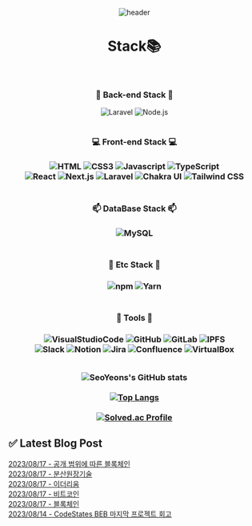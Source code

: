 
<div align="center">

![header](https://capsule-render.vercel.app/api?type=waving&height=200&text=Welecome&fontAlign=50&color=timeGradient&customColorList=0,2,2,5,30&animation=fadeIn&desc=SeoYeon's%20Profile&descSize=25&descAlign=56&descAlignY=75)

# Stack📚
<br/>
<h3> 📲 Back-end Stack 📲 </h3>
<img alt="Laravel" src="https://img.shields.io/badge/Laravel-FF2D20.svg?style=for-the-badge&logo=Laravel&logoColor=white"/>
<img alt="Node.js" src="https://img.shields.io/badge/Node.js-339933.svg?style=for-the-badge&logo=Laravel&logoColor=white"/>
<br/>
<br/>
<h3>💻 Front-end Stack 💻 <h3/>
<img alt="HTML" src="https://img.shields.io/badge/HTML-E34F26.svg?style=for-the-badge&logo=HTML5&logoColor=white"/>
<img alt="CSS3" src="https://img.shields.io/badge/CSS3-1572B6.svg?style=for-the-badge&logo=CSS3&logoColor=white"/>
<img alt="Javascript" src="https://img.shields.io/badge/JavaScript-F7DF1E.svg?style=for-the-badge&logo=JavaScript&logoColor=white"/>
<img alt="TypeScript" src="https://img.shields.io/badge/TypeScript-3178C6.svg?style=for-the-badge&logo=TypeScript&logoColor=white"/>
<br/>
<img alt="React" src="https://img.shields.io/badge/React-61DAFB.svg?style=for-the-badge&logo=React&logoColor=white"/>
<img alt="Next.js" src="https://img.shields.io/badge/Next.js-000000.svg?style=for-the-badge&logo=Next.js&logoColor=white"/>
<img alt="Laravel" src="https://img.shields.io/badge/Laravel-FF2D20.svg?style=for-the-badge&logo=Laravel&logoColor=white"/>
<img alt="Chakra UI" src="https://img.shields.io/badge/Chakra UI-319795.svg?style=for-the-badge&logo=Chakra UI&logoColor=white"/>
<img alt="Tailwind CSS" src="https://img.shields.io/badge/Tailwind CSS-06B6D4.svg?style=for-the-badge&logo=Tailwind CSS&logoColor=white"/>
<br/>
<br/>
<h3>📫 DataBase Stack 📫 <h3/>
<img alt="MySQL" src="https://img.shields.io/badge/MySQL-4479A1.svg?style=for-the-badge&logo=MySQL&logoColor=white"/>
<br/>
<br/>
<h3> 💾 Etc Stack 💾 <h3/>
<img alt="npm" src="https://img.shields.io/badge/npm-CB3837.svg?style=for-the-badge&logo=npm&logoColor=white"/>
<img alt="Yarn" src="https://img.shields.io/badge/Yarn-2C8EBB.svg?style=for-the-badge&logo=Yarn&logoColor=white"/>
<br/>
<br/>
<h3> 📝 Tools 📝 <h3/>
<img alt="VisualStudioCode" src="https://img.shields.io/badge/VisualStudioCode-007ACC.svg?style=for-the-badge&logo=VisualStudioCode&logoColor=white"/>
<img alt="GitHub" src="https://img.shields.io/badge/GitHub-181717.svg?style=for-the-badge&logo=GitHub&logoColor=white"/>
<img alt="GitLab" src="https://img.shields.io/badge/GitLab-FC6D26.svg?style=for-the-badge&logo=GitLab&logoColor=white"/>
<img alt="IPFS" src="https://img.shields.io/badge/IPFS-65C2CB.svg?style=for-the-badge&logo=IPFS&logoColor=white"/>
<br/>
<img alt="Slack" src="https://img.shields.io/badge/Slack-4A154B.svg?style=for-the-badge&logo=Slack&logoColor=white"/>
<img alt="Notion" src="https://img.shields.io/badge/Notion-000000.svg?style=for-the-badge&logo=Notion&logoColor=white"/>
<img alt="Jira" src="https://img.shields.io/badge/Jira-0052CC.svg?style=for-the-badge&logo=Jira&logoColor=white"/>
<img alt="Confluence" src="https://img.shields.io/badge/Confluence-172B4D.svg?style=for-the-badge&logo=Confluence&logoColor=white"/>
<img alt="VirtualBox" src="https://img.shields.io/badge/VirtualBox-183A61.svg?style=for-the-badge&logo=VirtualBox&logoColor=white"/>
<br/>
<br/>

![SeoYeons's GitHub stats](https://github-readme-stats-git-master-kimseoyeon23.vercel.app/api?username=KimSeoYeon23&show_icons=true&theme=github_dark)
<br/>
<br/>
[![Top Langs](https://github-readme-stats-git-master-kimseoyeon23.vercel.app/api/top-langs/?username=KimSeoYeon23&theme=github_dark&exclude_repo=github-readme-stats,anuraghazra.github.io)](https://github.com/KimSeoYeon23)
<br/>
<br/>
[![Solved.ac Profile](http://mazassumnida.wtf/api/generate_badge?boj=kim7510)](https://solved.ac/kim7510)
</div>

## ✅ Latest Blog Post

[2023/08/17 - 공개 범위에 따른 블록체인](https://kimseoyeon23.github.io/blog/dev/blockchain/2023-08-17-Scope-of-disclosure/) <br/>
[2023/08/17 - 분산원장기술](https://kimseoyeon23.github.io/blog/dev/blockchain/2023-08-17-dlt/) <br/>
[2023/08/17 - 이더리움](https://kimseoyeon23.github.io/blog/dev/blockchain/2023-08-17-ethereum/) <br/>
[2023/08/17 - 비트코인](https://kimseoyeon23.github.io/blog/dev/blockchain/2023-08-17-bitcoin/) <br/>
[2023/08/17 - 블록체인](https://kimseoyeon23.github.io/blog/dev/blockchain/2023-08-17-blockchain/) <br/>
[2023/08/14 - CodeStates BEB 마지막 프로젝트 회고](https://kimseoyeon23.github.io/blog/dev/codestates/2023-08-14-ThirdProject/) <br/>
